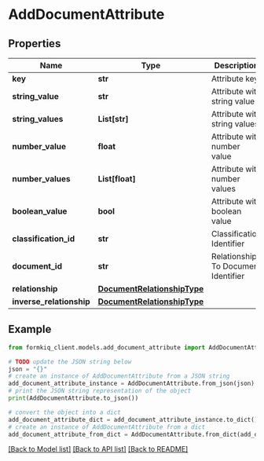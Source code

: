 # AddDocumentAttribute


## Properties

Name | Type | Description | Notes
------------ | ------------- | ------------- | -------------
**key** | **str** | Attribute key | 
**string_value** | **str** | Attribute with string value | [optional] 
**string_values** | **List[str]** | Attribute with string values | [optional] 
**number_value** | **float** | Attribute with number value | [optional] 
**number_values** | **List[float]** | Attribute with number values | [optional] 
**boolean_value** | **bool** | Attribute with boolean value | [optional] 
**classification_id** | **str** | Classification Identifier | 
**document_id** | **str** | Relationship To Document Identifier | 
**relationship** | [**DocumentRelationshipType**](DocumentRelationshipType.md) |  | 
**inverse_relationship** | [**DocumentRelationshipType**](DocumentRelationshipType.md) |  | [optional] 

## Example

```python
from formkiq_client.models.add_document_attribute import AddDocumentAttribute

# TODO update the JSON string below
json = "{}"
# create an instance of AddDocumentAttribute from a JSON string
add_document_attribute_instance = AddDocumentAttribute.from_json(json)
# print the JSON string representation of the object
print(AddDocumentAttribute.to_json())

# convert the object into a dict
add_document_attribute_dict = add_document_attribute_instance.to_dict()
# create an instance of AddDocumentAttribute from a dict
add_document_attribute_from_dict = AddDocumentAttribute.from_dict(add_document_attribute_dict)
```
[[Back to Model list]](../README.md#documentation-for-models) [[Back to API list]](../README.md#documentation-for-api-endpoints) [[Back to README]](../README.md)


